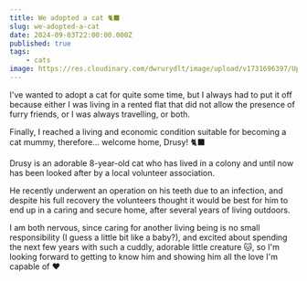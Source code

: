 ```yaml
---
title: We adopted a cat 🐈‍⬛
slug: we-adopted-a-cat
date: 2024-09-03T22:00:00.000Z
published: true
tags:
    - cats
image: https://res.cloudinary.com/dwrurydlt/image/upload/v1731696397/Updates/Drusi_rs8d4a.webp
---
```


I've wanted to adopt a cat for quite some time, but I always had to put it off because either I was living in a rented
flat that did not allow the presence of furry friends, or I was always travelling, or both.

Finally, I reached a living and economic condition suitable for becoming a cat mummy, therefore... welcome home, Drusy! 🐈‍⬛

Drusy is an adorable 8-year-old cat who has lived in a colony and until now has been looked after by a local volunteer association.

He recently underwent an operation on his teeth due to an infection, and despite his full recovery the volunteers thought it would be best for him to end up in a caring and secure home, after several years of living outdoors.

I am both nervous, since caring for another living being is no small responsibility (I guess a little bit like a baby?), and excited about spending the next few years with such a cuddly, adorable little creature 🐱, so I'm looking forward to getting to know him and showing him all the love I'm capable of ❤️
